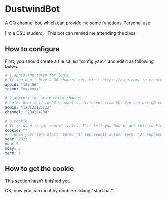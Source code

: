 # DustwindBot
A QQ channel bot, which can provide me some functions. Personal use.

I'm a CSU student。 This bot can remind me attending the class.
## How to configure
First, you should create a file called "config.yaml" and edit it as following below.
```yaml
# 1.appid and token for login
# If you don't have a QQ channel bot, visit https://q.qq.com/ to create your own bot.
appid: "123456"
token: "xxxxxxx"

# 2.admin's id，id of child channel.
# note: User's id in QQ channel is different from QQ. You can use QQ channel bot to gain your QQ channel id.
admin: "123123123123"
channel: "234234234"

# 3.cookie
# It is used to get course tables. I'll tell you how to get this cookie in the next section.
cookie: ""
# 4.When your term start. term: "1" represents autumn term. "2" represents spring term
year: 2023
mon: 9
mday: 3
term: 1
```

## How to get the cookie
This section hasn't finished yet.

OK, now you can run it by double-clicking "start.bat".
